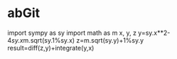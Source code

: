 # abGit
import sympy as sy
import math as m
x, y, z
y=sy.x**2-4*sy.x*m.sqrt(sy.1%sy.x)
z=m.sqrt(sy.y)+1%sy.y
result=diff(z,y)+integrate(y,x)
		
